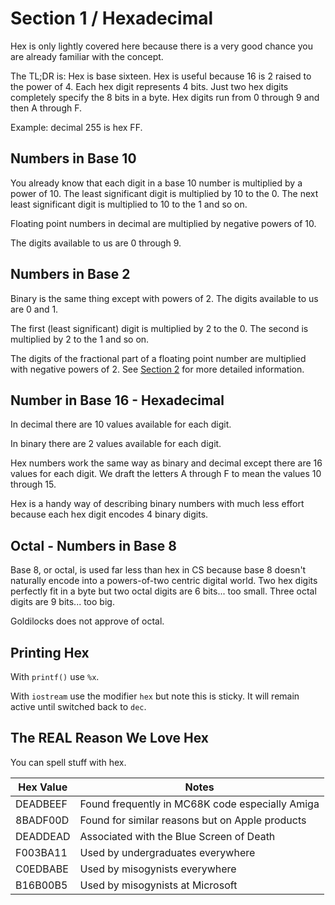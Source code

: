 # Section 1 / Hexadecimal

Hex is only lightly covered here because there is a very good chance you
are already familiar with the concept.

The TL;DR is: Hex is base sixteen. Hex is useful because 16 is 2 raised
to the power of 4. Each hex digit represents 4 bits. Just two hex digits
completely specify the 8 bits in a byte. Hex digits run from 0 through 9
and then A through F.

Example: decimal 255 is hex FF.

## Numbers in Base 10

You already know that each digit in a base 10 number is multiplied by a
power of 10. The least significant digit is multiplied by 10 to the 0.
The next least significant digit is multiplied to 10 to the 1 and so on.

Floating point numbers in decimal are multiplied by negative powers of
10.

The digits available to us are 0 through 9.

## Numbers in Base 2

Binary is the same thing except with powers of 2. The digits available
to us are 0 and 1.

The first (least significant) digit is multiplied by 2 to the 0. The
second is multiplied by 2 to the 1 and so on.

The digits of the fractional part of a floating point number are
multiplied with negative powers of 2. See [Section
2](../../section-2/README.md) for more detailed information.

## Number in Base 16 - Hexadecimal

In decimal there are 10 values available for each digit.

In binary there are 2 values available for each digit.

Hex numbers work the same way as binary and decimal except there are 16
values for each digit. We draft the letters A through F to mean the
values 10 through 15.

Hex is a handy way of describing binary numbers with much less effort
because each hex digit encodes 4 binary digits.

## Octal - Numbers in Base 8

Base 8, or octal, is used far less than hex in CS because base 8 doesn't
naturally encode into a powers-of-two centric digital world. Two hex
digits perfectly fit in a byte but two octal digits are 6 bits... too
small. Three octal digits are 9 bits... too big. 

Goldilocks does not approve of octal.

## Printing Hex

With `printf()` use `%x`.

With `iostream` use the modifier `hex` but note this is sticky. It will
remain active until switched back to `dec`.

## The REAL Reason We Love Hex

You can spell stuff with hex.

| Hex Value | Notes |
| --------- | ----- |
| DEADBEEF | Found frequently in MC68K code especially Amiga |
| 8BADF00D | Found for similar reasons but on Apple products |
| DEADDEAD | Associated with the Blue Screen of Death |
| F003BA11 | Used by undergraduates everywhere |
| C0EDBABE | Used by misogynists everywhere |
| B16B00B5 | Used by misogynists at Microsoft |

